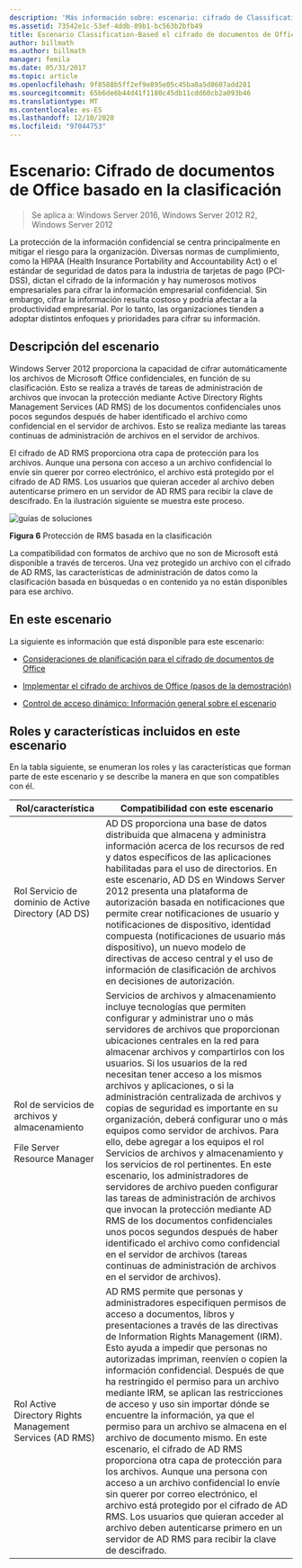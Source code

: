 ```yaml
---
description: 'Más información sobre: escenario: cifrado de Classification-Based para documentos de Office'
ms.assetid: 73542e1c-53ef-4ddb-89b1-bc563b2bfb49
title: Escenario Classification-Based el cifrado de documentos de Office
author: billmath
ms.author: billmath
manager: femila
ms.date: 05/31/2017
ms.topic: article
ms.openlocfilehash: 9f8588b5ff2ef9e895e05c45ba0a5d8607add281
ms.sourcegitcommit: 65b6de6b44d41f1180c45db11cdd60cb2a093b46
ms.translationtype: MT
ms.contentlocale: es-ES
ms.lasthandoff: 12/10/2020
ms.locfileid: "97044753"
---
```

# <a name="scenario-classification-based-encryption-for-office-documents"></a>Escenario: Cifrado de documentos de Office basado en la clasificación

>Se aplica a: Windows Server 2016, Windows Server 2012 R2, Windows Server 2012

La protección de la información confidencial se centra principalmente en mitigar el riesgo para la organización. Diversas normas de cumplimiento, como la HIPAA (Health Insurance Portability and Accountability Act) o el estándar de seguridad de datos para la industria de tarjetas de pago (PCI-DSS), dictan el cifrado de la información y hay numerosos motivos empresariales para cifrar la información empresarial confidencial. Sin embargo, cifrar la información resulta costoso y podría afectar a la productividad empresarial. Por lo tanto, las organizaciones tienden a adoptar distintos enfoques y prioridades para cifrar su información.

## <a name="scenario-description"></a><a name="BKMK_OVER"></a>Descripción del escenario
 Windows Server 2012 proporciona la capacidad de cifrar automáticamente los archivos de Microsoft Office confidenciales, en función de su clasificación. Esto se realiza a través de tareas de administración de archivos que invocan la protección mediante Active Directory Rights Management Services (AD RMS) de los documentos confidenciales unos pocos segundos después de haber identificado el archivo como confidencial en el servidor de archivos. Esto se realiza mediante las tareas continuas de administración de archivos en el servidor de archivos.

El cifrado de AD RMS proporciona otra capa de protección para los archivos. Aunque una persona con acceso a un archivo confidencial lo envíe sin querer por correo electrónico, el archivo está protegido por el cifrado de AD RMS. Los usuarios que quieran acceder al archivo deben autenticarse primero en un servidor de AD RMS para recibir la clave de descifrado. En la ilustración siguiente se muestra este proceso.

![guías de soluciones](media/Scenario--Classification-Based-Encryption-for-Office-Documents/DynamicAccessControl_RevGuide_6.JPG)

**Figura 6** Protección de RMS basada en la clasificación

La compatibilidad con formatos de archivo que no son de Microsoft está disponible a través de terceros. Una vez protegido un archivo con el cifrado de AD RMS, las características de administración de datos como la clasificación basada en búsquedas o en contenido ya no están disponibles para ese archivo.

## <a name="in-this-scenario"></a>En este escenario
La siguiente es información que está disponible para este escenario:

-   [Consideraciones de planificación para el cifrado de documentos de Office](assetId:///14714ba6-d6a2-45e4-aae5-d3318817e52a)

-   [Implementar el cifrado de archivos de Office &#40;pasos de la demostración&#41;](Deploy-Encryption-of-Office-Files--Demonstration-Steps-.md)

-   [Control de acceso dinámico: Información general sobre el escenario](Dynamic-Access-Control--Scenario-Overview.md)

## <a name="roles-and-features-included-in-this-scenario"></a><a name="BKMK_NEW"></a>Roles y características incluidos en este escenario
En la tabla siguiente, se enumeran los roles y las características que forman parte de este escenario y se describe la manera en que son compatibles con él.

|Rol/característica|Compatibilidad con este escenario|
|-----------------|---------------------------------|
|Rol Servicio de dominio de Active Directory (AD DS)|AD DS proporciona una base de datos distribuida que almacena y administra información acerca de los recursos de red y datos específicos de las aplicaciones habilitadas para el uso de directorios. En este escenario, AD DS en Windows Server 2012 presenta una plataforma de autorización basada en notificaciones que permite crear notificaciones de usuario y notificaciones de dispositivo, identidad compuesta (notificaciones de usuario más dispositivo), un nuevo modelo de directivas de acceso central y el uso de información de clasificación de archivos en decisiones de autorización.|
|Rol de servicios de archivos y almacenamiento<p>File Server Resource Manager|Servicios de archivos y almacenamiento incluye tecnologías que permiten configurar y administrar uno o más servidores de archivos que proporcionan ubicaciones centrales en la red para almacenar archivos y compartirlos con los usuarios. Si los usuarios de la red necesitan tener acceso a los mismos archivos y aplicaciones, o si la administración centralizada de archivos y copias de seguridad es importante en su organización, deberá configurar uno o más equipos como servidor de archivos. Para ello, debe agregar a los equipos el rol Servicios de archivos y almacenamiento y los servicios de rol pertinentes. En este escenario, los administradores de servidores de archivo pueden configurar las tareas de administración de archivos que invocan la protección mediante AD RMS de los documentos confidenciales unos pocos segundos después de haber identificado el archivo como confidencial en el servidor de archivos (tareas continuas de administración de archivos en el servidor de archivos).|
|Rol Active Directory Rights Management Services (AD RMS)|AD RMS permite que personas y administradores especifiquen permisos de acceso a documentos, libros y presentaciones a través de las directivas de Information Rights Management (IRM). Esto ayuda a impedir que personas no autorizadas impriman, reenvíen o copien la información confidencial. Después de que ha restringido el permiso para un archivo mediante IRM, se aplican las restricciones de acceso y uso sin importar dónde se encuentre la información, ya que el permiso para un archivo se almacena en el archivo de documento mismo. En este escenario, el cifrado de AD RMS proporciona otra capa de protección para los archivos. Aunque una persona con acceso a un archivo confidencial lo envíe sin querer por correo electrónico, el archivo está protegido por el cifrado de AD RMS. Los usuarios que quieran acceder al archivo deben autenticarse primero en un servidor de AD RMS para recibir la clave de descifrado.|



